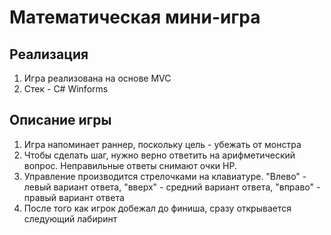 # Математическая мини-игра

## Реализация
1. Игра реализована на основе MVC
2. Стек - C# Winforms

## Описание игры
1. Игра напоминает раннер, поскольку цель - убежать от монстра
2. Чтобы сделать шаг, нужно верно ответить на арифметический вопрос. Неправильные ответы снимают очки HP.
3. Управление производится стрелочками на клавиатуре. "Влево" - левый вариант ответа, "вверх" - средний вариант ответа, "вправо" - правый вариант ответа
4. После того как игрок добежал до финиша, сразу открывается следующий лабиринт

	

